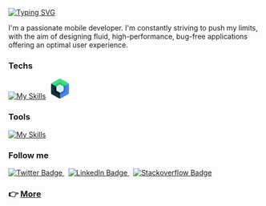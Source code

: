 [![Typing SVG](https://readme-typing-svg.demolab.com?font=Trebuchet&weight=700&pause=1000&width=435&lines=Welcome+to+Don+Arias'Github)](https://git.io/typing-svg)

I'm a passionate mobile developer. I'm constantly striving to push my limits, with the aim of designing fluid, high-performance, bug-free applications offering an optimal user experience.

### Techs
[![My Skills](https://skillicons.dev/icons?i=kotlin,java,dart,swift,flutter&perline=5)](https://skillicons.dev)&nbsp; <img src="https://github.com/devicons/devicon/blob/master/icons/jetpackcompose/jetpackcompose-original.svg" title="Jetpack Compose" alt="Jetpack Compose" width="40" height="40"/>&nbsp;

### Tools
[![My Skills](https://skillicons.dev/icons?i=androidstudio,git,github,gitlab,figma,firebase,postman,bitbucket&perline=8)](https://skillicons.dev)

### Follow me

<div id="badges">
 <a href="https://twitter.com/don_gorias">
    <img src="https://img.shields.io/badge/Twitter-blue?style=for-the-badge&logo=twitter&logoColor=white" alt="Twitter Badge"/>
  </a>
   &nbsp;
    <a href="https://www.linkedin.com/in/donarias/">
    <img src="https://img.shields.io/badge/LinkedIn-blue?style=for-the-badge&logo=linkedin&logoColor=white" alt="LinkedIn Badge"/>
  </a>
   &nbsp;
  <a href="https://stackoverflow.com/users/10778505/don-arias-agokoli">
    <img src="https://img.shields.io/badge/Stackoverflow-orange?style=for-the-badge&logo=stackoverflow&logoColor=white" alt="Stackoverflow Badge"/>
  </a>
   
 
   
</div> 


### 👉 [More](https://dongorias.github.io/portfolio/)


<!--<div id="header" align="center">-->

<!--   <img src="https://github.com/dongorias/dongorias/assets/37826074/1d8b3929-5303-4449-a75f-e8f621a470ff" width="350" />
   -->
<!--   <div id="badges">
 <a href="https://twitter.com/don_gorias">
    <img src="https://img.shields.io/badge/Twitter-blue?style=for-the-badge&logo=twitter&logoColor=white" alt="Twitter Badge"/>
  </a>
  <a href="https://stackoverflow.com/users/10778505/don-arias-agokoli">
    <img src="https://img.shields.io/badge/Stackoverflow-orange?style=for-the-badge&logo=stackoverflow&logoColor=white" alt="Stackoverflow Badge"/>
  </a>
  <a href="https://www.linkedin.com/in/donarias/">
    <img src="https://img.shields.io/badge/LinkedIn-blue?style=for-the-badge&logo=linkedin&logoColor=white" alt="LinkedIn Badge"/>
  </a>
    <a href="mailto:donarias.contact@gmail.com">
    <img src="https://img.shields.io/badge/Gmail-red?style=for-the-badge&logo=linkedin&logoColor=white" alt="Gmail Badge"/>
  </a>
</div> -->

<!-- <img src="https://komarev.com/ghpvc/?username=dongorias&style=flat-square&color=blue" alt=""/>

### Hi there 👋

</div>

🔭 I'm currently working on crafting sleek and efficient mobile applications using Flutter, Flutter, Jetpack Compose, Java, Kotlin and SwiftUI, pushing the boundaries of user experience.

🌱 Constantly learning and exploring Flutter, Jetpack Compose, Java, Kotlin or SwiftUI latest features.

👯 Open to collaboration on exciting Flutter, Jetpack Compose, Java, Kotlin or SwiftUI projects.

🤔 Seeking help with application performance issues, code optimization, and software architecture.

💬 Ask me about Flutter, Jetpack Compose, Java, Kotlin or SwiftUI .

Happy coding! 👨🏾‍💻


### Languages and Tools :

<div>
  <img src="https://github.com/devicons/devicon/blob/master/icons/flutter/flutter-plain.svg" title="Flutter" alt="Flutter" width="40" height="40"/>&nbsp;
  <img src="https://github.com/devicons/devicon/blob/master/icons/dart/dart-original.svg" title="Dart" alt="Dart" width="40" height="40"/>&nbsp;
  <img src="https://github.com/devicons/devicon/blob/master/icons/firebase/firebase-plain-wordmark.svg" title="Firebase" alt="Firebase" width="40" height="40"/>&nbsp;
  <img src="https://github.com/devicons/devicon/blob/master/icons/figma/figma-original.svg" title="Figma" alt="Figma" width="40" height="40"/>&nbsp;
  <img src="https://github.com/devicons/devicon/blob/master/icons/androidstudio/androidstudio-original.svg" title="Android Studio" alt="Android Studio" width="40" height="40"/>&nbsp;
  <img src="https://github.com/devicons/devicon/blob/master/icons/android/android-plain-wordmark.svg" title="Android" alt="Android" width="40" height="40"/>&nbsp;
  <img src="https://github.com/devicons/devicon/blob/master/icons/apple/apple-original.svg" title="Apple" alt="Apple" width="40" height="40"/>&nbsp;
  <img src="https://github.com/devicons/devicon/blob/master/icons/jira/jira-original-wordmark.svg" title="Jiira" alt="Jiira" width="40" height="40"/>&nbsp;
  <img src="https://github.com/devicons/devicon/blob/master/icons/github/github-original-wordmark.svg" title="Github" alt="Github" width="40" height="40"/>&nbsp;
  <img src="https://github.com/devicons/devicon/blob/master/icons/gitlab/gitlab-original-wordmark.svg" title="Gitlab" alt="Gitlab" width="40" height="40"/>&nbsp;
  <img src="https://github.com/devicons/devicon/blob/master/icons/swift/swift-original.svg" title="Swift" alt="Swift" width="40" height="40"/>&nbsp;
  <img src="https://github.com/devicons/devicon/blob/master/icons/jetpackcompose/jetpackcompose-original-wordmark.svg" title="Jetpack Compose" alt="Jetpack Compose" width="40" height="40"/>&nbsp;

</div>-->

<!-- 

⚡ Fun fact: Enthusiastic salsa dancer in free time!


Welcome to my GitHub repository! I'm Don Arias Agokoli, and this is where I showcase my projects and share my experiences in the world of technology. Feel free to explore, contribute, or reach out if you have any questions or collaborations in mind.

## 💻 Technologies

I'm proficient in a variety of technologies, including but not limited to:
- Programming Languages: Dart, Kotlin, Java, Php
- Frameworks: Flutter, JetPack Compose, Laravel
- Databases: MySQL, MongoDB, Firebase
- Tools: Android Studio, Git, Jira, Bitbucket, Figma, Postman
- Other: WordPress, Node.js, AI

## 📬 Let's Connect!

- LinkedIn: [Don Arias Agokoli](https://www.linkedin.com/in/donarias/)
- Twitter: [Don Arias Agokoli](https://twitter.com/don_gorias)
- Email: [Don Arias Agokoli](mailto:donarias@outlook.fr)

Feel free to reach out for collaboration, questions, or just to say hi! -->

<!--
**dongorias/dongorias** is a ✨ _special_ ✨ repository because its `README.md` (this file) appears on your GitHub profile.

Here are some ideas to get you started:

- 🔭 I’m currently working on ...
- 🌱 I’m currently learning ...
- 👯 I’m looking to collaborate on ...
- 🤔 I’m looking for help with ...
- 💬 Ask me about ...
- 📫 How to reach me: ...
- 😄 Pronouns: ...
- ⚡ Fun fact: ...
-->
